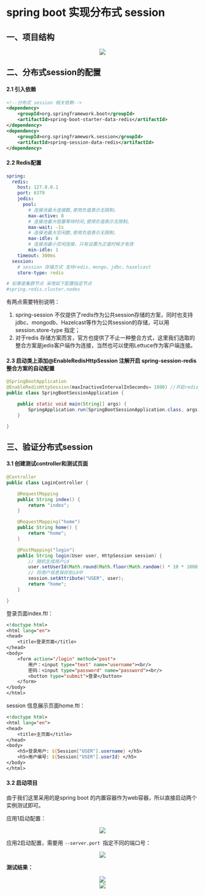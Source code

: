 # spring boot 实现分布式 session

## 一、项目结构

<div align="center"> <img src="https://github.com/heibaiying/spring-samples-for-all/blob/master/pictures/spring-boot-session.png"/> </div>



## 二、分布式session的配置

#### 2.1 引入依赖

```xml
<!--分布式 session 相关依赖-->
<dependency>
    <groupId>org.springframework.boot</groupId>
    <artifactId>spring-boot-starter-data-redis</artifactId>
</dependency>
<dependency>
    <groupId>org.springframework.session</groupId>
    <artifactId>spring-session-data-redis</artifactId>
</dependency>
```

#### 2.2 Redis配置

```yaml
spring:
  redis:
    host: 127.0.0.1
    port: 6379
    jedis:
      pool:
        # 连接池最大连接数,使用负值表示无限制。
        max-active: 8
        # 连接池最大阻塞等待时间,使用负值表示无限制。
        max-wait: -1s
        # 连接池最大空闲数,使用负值表示无限制。
        max-idle: 8
        # 连接池最小空闲连接，只有设置为正值时候才有效
        min-idle: 1
    timeout: 300ms
  session:
    # session 存储方式 支持redis、mongo、jdbc、hazelcast
    store-type: redis

# 如果是集群节点 采用如下配置指定节点
#spring.redis.cluster.nodes

```

有两点需要特别说明：

1. spring-session 不仅提供了redis作为公共session存储的方案，同时也支持jdbc、mongodb、Hazelcast等作为公共session的存储，可以用session.store-type 指定；
2. 对于redis 存储方案而言，官方也提供了不止一种整合方式，这里我们选取的整合方案是jedis客户端作为连接，当然也可以使用Lettuce作为客户端连接。

#### 2.3 启动类上添加@EnableRedisHttpSession 注解开启 spring-session-redis 整合方案的自动配置

```java
@SpringBootApplication
@EnableRedisHttpSession(maxInactiveIntervalInSeconds= 1800) //开启redis session支持,并配置session过期时间
public class SpringBootSessionApplication {

    public static void main(String[] args) {
        SpringApplication.run(SpringBootSessionApplication.class, args);
    }

}
```



## 三、验证分布式session

#### 3.1 创建测试controller和测试页面

```java
@Controller
public class LoginController {

    @RequestMapping
    public String index() {
        return "index";
    }

    @RequestMapping("home")
    public String home() {
        return "home";
    }

    @PostMapping("login")
    public String login(User user, HttpSession session) {
        // 随机生成用户id
        user.setUserId(Math.round(Math.floor(Math.random() * 10 * 1000)));
        // 将用户信息保存到id中
        session.setAttribute("USER", user);
        return "home";
    }

}
```

登录页面index.ftl：

```jsp
<!doctype html>
<html lang="en">
<head>
    <title>登录页面</title>
</head>
<body>
    <form action="/login" method="post">
        用户：<input type="text" name="username"><br/>
        密码：<input type="password" name="password"><br/>
        <button type="submit">登录</button>
    </form>
</body>
</html>
```

session 信息展示页面home.ftl：

```jsp
<!doctype html>
<html lang="en">
<head>
    <title>主页面</title>
</head>
<body>
    <h5>登录用户: ${Session["USER"].username} </h5>
    <h5>用户编号: ${Session["USER"].userId} </h5>
</body>
</html>
```

#### 3.2 启动项目

由于我们这里采用的是spring boot 的内置容器作为web容器，所以直接启动两个实例测试即可。

应用1启动配置：

<div align="center"> <img src="https://github.com/heibaiying/spring-samples-for-all/blob/master/pictures/spring-boot-session-app1.png"/> </div>

应用2启动配置，需要用 `--server.port `指定不同的端口号：

<div align="center"> <img src="https://github.com/heibaiying/spring-samples-for-all/blob/master/pictures/spring-boot-session-app2.png"/> </div>

**测试结果：**

<div align="center"> <img src="https://github.com/heibaiying/spring-samples-for-all/blob/master/pictures/spring-boot-session-8080.png"/> </div>

<div align="center"> <img src="https://github.com/heibaiying/spring-samples-for-all/blob/master/pictures/spring-boot-session-8090.png"/> </div>